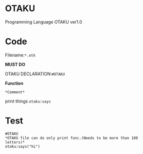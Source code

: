 # OTAKU
Programming Language OTAKU ver1.0
# Code
Filename:`*.otk`

**MUST DO**

OTAKU DECLARATION:```#OTAKU```

**Function**

```*Comment*```

print things ```otaku:says```

# Test
```
#OTAKU
*OTAKU file can do only print func.(Needs to be more than 100 letters)*
otaku:says("hi")
```
